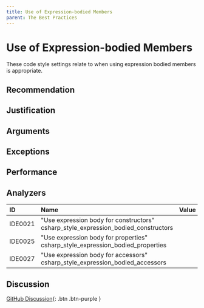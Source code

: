 ```yaml
---
title: Use of Expression-bodied Members
parent: The Best Practices
---
```


# Use of Expression-bodied Members

These code style settings relate to when using expression bodied members is appropriate.

## Recommendation

## Justification

## Arguments

## Exceptions

## Performance

## Analyzers

| ID | Name | Value
|:-|:-|:-|
| IDE0021 | "Use expression body for constructors"<br>csharp_style_expression_bodied_constructors | |
| IDE0025 | "Use expression body for properties"<br>csharp_style_expression_bodied_properties | |
| IDE0027 | "Use expression body for accessors"<br>csharp_style_expression_bodied_accessors | |

## Discussion

[GitHub Discussion](){: .btn .btn-purple }

